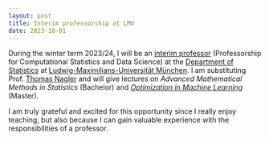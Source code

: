 ```yaml
---
layout: post
title: Interim professorship at LMU
date: 2023-10-01
---
```


During the winter term 2023/24, I will be an [interim professor](https://www.statistik.uni-muenchen.de/personen/mitarbeitende/teixeira_parente/index.html) (Professorship for Computational Statistics and Data Science) at the [Department of Statistics](https://www.en.statistik.uni-muenchen.de/index.html) at [Ludwig-Maximilians-Universität München](https://www.lmu.de/en/index.html).
I am substituting Prof. [Thomas Nagler](https://www.tnagler.com) and will give lectures on _Advanced Mathematical Methods in Statistics_ (Bachelor) and [_Optimization in Machine Learning_](https://slds-lmu.github.io/website_optimization/) (Master).

I am truly grateful and excited for this opportunity since I really enjoy teaching, but also because I can gain valuable experience with the responsibilities of a professor.

